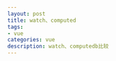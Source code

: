 ```yaml
---
layout: post
title: watch、computed
tags:
- vue
categories: vue
description: watch、computedb比较
---
```


<!-- more -->


